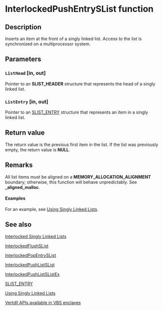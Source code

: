 # InterlockedPushEntrySList function

## Description

Inserts an item at the front of a singly linked list. Access to the list is synchronized on a multiprocessor system.

## Parameters

### `ListHead` [in, out]

Pointer to an **SLIST_HEADER** structure that represents the head of a singly linked list.

### `ListEntry` [in, out]

Pointer to an [SLIST_ENTRY](https://learn.microsoft.com/windows/win32/api/winnt/ns-winnt-slist_entry) structure that represents an item in a singly linked list.

## Return value

The return value is the previous first item in the list. If the list was previously empty, the return value is **NULL**.

## Remarks

All list items must be aligned on a **MEMORY_ALLOCATION_ALIGNMENT** boundary; otherwise, this function will behave unpredictably. See **_aligned_malloc**.

#### Examples

For an example, see [Using Singly Linked Lists](https://learn.microsoft.com/windows/win32/Sync/using-singly-linked-lists).

## See also

[Interlocked Singly Linked Lists](https://learn.microsoft.com/windows/win32/Sync/interlocked-singly-linked-lists)

[InterlockedFlushSList](https://learn.microsoft.com/windows/win32/api/interlockedapi/nf-interlockedapi-interlockedflushslist)

[InterlockedPopEntrySList](https://learn.microsoft.com/windows/win32/api/interlockedapi/nf-interlockedapi-interlockedpopentryslist)

[InterlockedPushListSList](https://learn.microsoft.com/previous-versions/windows/desktop/legacy/hh448545(v=vs.85))

[InterlockedPushListSListEx](https://learn.microsoft.com/windows/win32/api/interlockedapi/nf-interlockedapi-interlockedpushlistslistex)

[SLIST_ENTRY](https://learn.microsoft.com/windows/win32/api/winnt/ns-winnt-slist_entry)

[Using Singly Linked Lists](https://learn.microsoft.com/windows/win32/Sync/using-singly-linked-lists)

[Vertdll APIs available in VBS enclaves](https://learn.microsoft.com/windows/win32/trusted-execution/enclaves-available-in-vertdll)